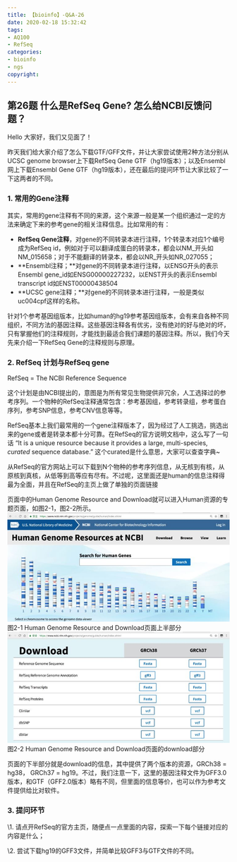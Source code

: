 ```yaml
---
title: 【bioinfo】-Q&A-26
date: 2020-02-18 15:32:42
tags:
- AQ100
- RefSeq
categories:
- bioinfo
- ngs
copyright:
---
```

## 第26题 什么是RefSeq Gene? 怎么给NCBI反馈问题？
Hello 大家好，我们又见面了！

昨天我们给大家介绍了怎么下载GTF/GFF文件，并让大家尝试使用2种方法分别从UCSC genome browser上下载RefSeq Gene GTF（hg19版本）；以及Ensembl网上下载Ensembl Gene GTF（hg19版本），还在最后的提问环节让大家比较了一下这两者的不同。

### 1. 常用的Gene注释
其实，常用的gene注释有不同的来源，这个来源一般是某一个组织通过一定的方法来确定下来的参考gene的相关注释信息。比如常用的有：

* **RefSeq Gene注释**，对gene的不同转录本进行注释，1个转录本对应1个编号成为RefSeq id，例如对于可以翻译成蛋白的转录本，都会以NM_开头如NM_015658；对于不能翻译的转录本，都会以NR_开头如NR_027055；
* **Ensembl注释；**对gene的不同转录本进行注释，以ENSG开头的表示Ensembl gene_id如ENSG00000227232，以ENST开头的表示Ensembl transcript id如ENST00000438504
* **UCSC gene注释；**对gene的不同转录本进行注释，一般是类似uc004cpf这样的名称。

针对1个参考基因组版本，比如human的hg19参考基因组版本，会有来自各种不同组织，不同方法的基因注释。这些基因注释各有优劣，没有绝对的好与绝对的坏，只有掌握他们的注释规则，才能找到最适合我们课题的基因注释。所以，我们今天先来介绍一下RefSeq Gene的注释规则与原理。

### 2. RefSeq 计划与RefSeq gene
RefSeq = The NCBI Reference Sequence

这个计划是由NCBI提出的，意图是为所有常见生物提供非冗余，人工选择过的参考序列。一个物种的RefSeq注释通常包含：参考基因组，参考转录组，参考蛋白序列，参考SNP信息，参考CNV信息等等。

RefSeq基本上我们最常用的一个gene注释版本了，因为经过了人工挑选，挑选出来的gene或者是转录本都十分可靠。在RefSeq的官方说明文档中，这么写了一句话 “It is a unique resource because it provides a large, multi-species, *curated* sequence database.” 这个curated是什么意思，大家可以查查字典~

从RefSeq的官方网站上可以下载到N个物种的参考序列信息，从无核到有核，从原核到真核，从低等到高等应有尽有。不过呢，这里面还是human的信息注释得最为全面，并且在RefSeq的主页上做了单独的页面链接

页面中的Human Genome Resource and Download就可以进入Human资源的专题页面，如图2-1，图2-2所示。
![](【bioinfo】-Q-A-26/1.jpg)
图2-1 Human Genome Resource and Download页面上半部分
![](【bioinfo】-Q-A-26/2.jpg)
图2-2 Human Genome Resource and Download页面的download部分

页面的下半部分就是download的信息，其中提供了两个版本的资源，GRCh38 = hg38， GRCh37 = hg19。不过，我们注意一下，这里的基因注释文件为GFF3.0版本，和GTF（GFF2.0版本）略有不同，但里面的信息等价，也可以作为参考文件提供给比对软件。


### 3. 提问环节
\1. 请点开RefSeq的官方主页，随便点一点里面的内容，探索一下每个链接对应的内容是什么；

\2. 尝试下载hg19的GFF3文件，并简单比较GFF3与GTF文件的不同。
